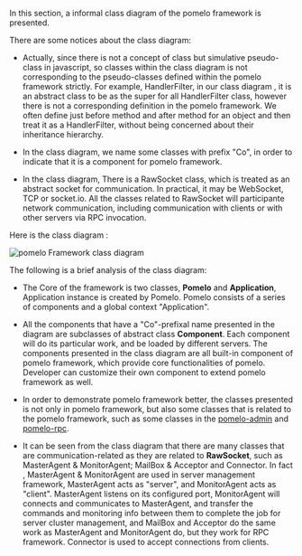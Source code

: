 In this section, a informal class diagram of the pomelo framework is presented.

There are some notices about the class diagram:

* Actually, since there is not a concept of class but simulative pseudo-class in javascript, so classes within the class diagram is not corresponding to the pseudo-classes defined within the pomelo framework strictly. For example, HandlerFilter, in our class diagram , it is an abstract class to be as the super for all HandlerFilter class, however there is not a corresponding definition in the pomelo framework. We often define just before method and after method for an object and then treat it as a HandlerFilter, without being concerned about their inheritance hierarchy.

* In the class diagram, we name some classes with prefix "Co", in order to indicate that it is a component for pomelo framework.

* In the class diagram, There is a RawSocket class, which is treated as an abstract socket for communication. In practical, it may be WebSocket, TCP or socket.io. All the classes related to RawSocket will participante network communication, including communication with clients or with other servers via RPC invocation.

Here is the class diagram :

![pomelo Framework class diagram](images/pomelo.png)

The following is a brief analysis of the class diagram:

* The Core of the framework is two classes, **Pomelo** and **Application**, Application instance is created by Pomelo. Pomelo consists of a series of components and a global context "Application".

* All the components that have a "Co"-prefixal name presented in the diagram are subclasses of abstract class **Component**. Each component will do its particular work, and be loaded by different servers. The components presented in the class diagram are all built-in component of pomelo framework, which provide core functionalities of pomelo. Developer can customize their own component to extend pomelo framework as well.

* In order to demonstrate pomelo framework better, the classes presented is not only in pomelo framework, but also some classes that is related to the pomelo framework, such as some classes in the [pomelo-admin](https://github.com/NetEase/pomelo-admin) and [pomelo-rpc](https://github.com/NetEase/pomelo-rpc).

* It can be seen from the class diagram that there are many classes that are communication-related as they are related to **RawSocket**, such as MasterAgent & MonitorAgent; MailBox & Acceptor and Connector. In fact , MasterAgent & MonitorAgent are used in server management framework, MasterAgent acts as "server", and MonitorAgent acts as "client". MasterAgent listens on its configured port, MonitorAgent will connects and communicates to MasterAgent, and transfer the commands and monitoring info between them to complete the job for server cluster management, and MailBox and Acceptor do the same work as MasterAgent and MonitorAgent do, but they work for RPC framework. Connector is used to accept connections from clients.

